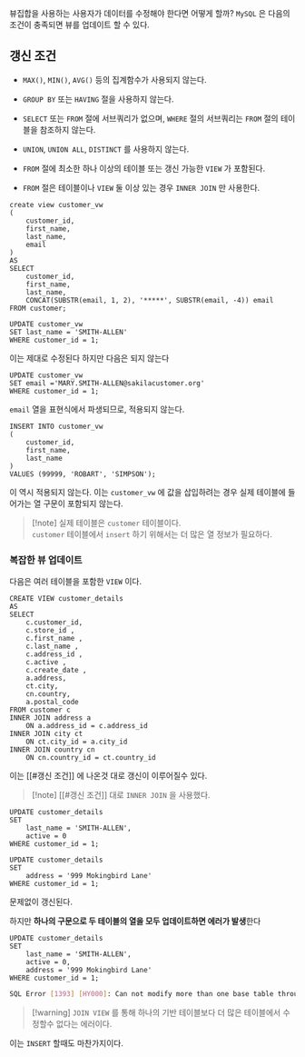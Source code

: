 
뷰집합을 사용하는 사용자가 데이터를 수정해야 한다면 어떻게 할까? `MySQL`  은 다음의 조건이 충족되면 뷰를 업데이트 할 수 있다.

## 갱신 조건

- `MAX()`, `MIN()`, `AVG()` 등의 집계함수가 사용되지 않는다.

- `GROUP BY` 또는 `HAVING` 절을 사용하지 않는다.

- `SELECT` 또는 `FROM` 절에 서브쿼리가 없으며, `WHERE` 절의 서브쿼리는 `FROM` 절의 테이블을 참조하지 않는다.

- `UNION`, `UNION ALL`, `DISTINCT` 를 사용하지 않는다.

- `FROM` 절에 최소한 하나 이상의 테이블 또는 갱신 가능한 `VIEW` 가 포함된다.

- `FROM` 절은 테이블이나 `VIEW`  둘 이상 있는 경우 `INNER JOIN` 만 사용한다.

```mysql
create view customer_vw
(
	customer_id,
	first_name,
	last_name,
	email
)
AS
SELECT
	customer_id,
	first_name,
	last_name,
	CONCAT(SUBSTR(email, 1, 2), '*****', SUBSTR(email, -4)) email
FROM customer;

UPDATE customer_vw
SET last_name = 'SMITH-ALLEN'
WHERE customer_id = 1;
```

이는 제대로 수정된다 하지만 다음은 되지 않는다

```mysql
UPDATE customer_vw
SET email ='MARY.SMITH-ALLEN@sakilacustomer.org'
WHERE customer_id = 1;
```

`email` 열을 표현식에서 파생되므로, 적용되지 않는다.

```mysql
INSERT INTO customer_vw
(
	customer_id,
	first_name,
	last_name
)
VALUES (99999, 'ROBART', 'SIMPSON');
```

이 역시 적용되지 않는다.
이는 `customer_vw` 에 값을 삽입하려는 경우 
실제 테이블에 들어가는 열 구문이 포함되지 않는다.

>[!note]  실제 테이블은 `customer` 테이블이다. <br> `customer` 테이블에서 `insert` 하기 위해서는 더 많은 열 정보가 필요하다.

### 복잡한 뷰 업데이트

다음은 여러 테이블을 포함한 `VIEW` 이다.

```mysql
CREATE VIEW customer_details
AS
SELECT
	c.customer_id,
	c.store_id ,
	c.first_name ,
	c.last_name ,
	c.address_id ,
	c.active ,
	c.create_date ,
	a.address,
	ct.city,
	cn.country,
	a.postal_code
FROM customer c
INNER JOIN address a
	ON a.address_id = c.address_id
INNER JOIN city ct
	ON ct.city_id = a.city_id
INNER JOIN country cn
	ON cn.country_id = ct.country_id
```

이는 [[#갱신 조건]] 에 나온것 대로 갱신이 이루어질수 있다.

>[!note] [[#갱신 조건]] 대로 `INNER JOIN` 을 사용했다.

```mysql
UPDATE customer_details
SET
	last_name = 'SMITH-ALLEN',
	active = 0
WHERE customer_id = 1;

UPDATE customer_details
SET
	address = '999 Mokingbird Lane'
WHERE customer_id = 1;
```
문제없이 갱신된다.

하지만 **하나의 구문으로 두 테이블의 열을 모두 업데이트하면 에러가 발생**한다

```mysql
UPDATE customer_details
SET
	last_name = 'SMITH-ALLEN',
	active = 0,
	address = '999 Mokingbird Lane'
WHERE customer_id = 1;
```

```sh
SQL Error [1393] [HY000]: Can not modify more than one base table through a join view 'sakila.customer_details'
```

>[!warning] `JOIN VIEW` 를 통해 하나의 기반 테이블보다 더 많은 테이블에서 수정할수 없다는 에러이다.

이는 `INSERT` 할때도 마찬가지이다.





